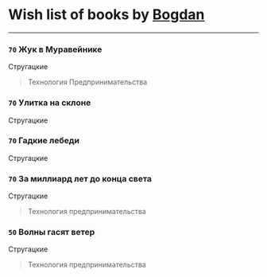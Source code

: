 # Wish list of books by [Bogdan](https://www.facebook.com/profile.php?id=100001618474012)
---

### `70` Жук в Муравейнике
Стругацкие
> Технология Предпринимательства

### `70` Улитка на склоне
Стругацкие

### `70` Гадкие лебеди
Стругацкие

### `70` За миллиард лет до конца света
Стругацкие
> Технология предпринимательства

### `50` Волны гасят ветер
Стругацкие
> Технология предпринимательства

